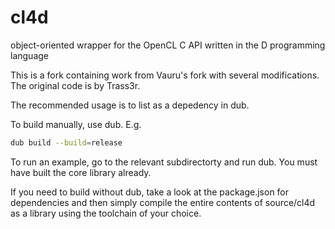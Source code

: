 cl4d
====

object-oriented wrapper for the OpenCL C API written in the D programming language

This is a fork containing work from Vauru's fork with several modifications. The original code is by Trass3r.

The recommended usage is to list as a depedency in dub.


To build manually, use dub. E.g.
````sh
dub build --build=release
````

To run an example, go to the relevant subdirectorty and run dub. You must have built the core library already.

If you need to build without dub, take a look at the package.json for dependencies and then simply compile the
entire contents of source/cl4d as a library using the toolchain of your choice.
